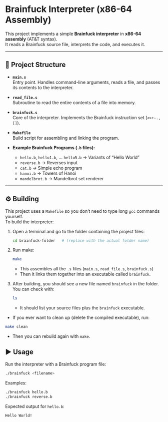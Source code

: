 # Brainfuck Interpreter (x86-64 Assembly)

This project implements a simple **Brainfuck interpreter** in **x86-64 assembly** (AT&T syntax).  
It reads a Brainfuck source file, interprets the code, and executes it.

---

## 📂 Project Structure
- **`main.s`**  
  Entry point. Handles command-line arguments, reads a file, and passes its contents to the interpreter.

- **`read_file.s`**  
  Subroutine to read the entire contents of a file into memory.

- **`brainfuck.s`**  
  Core of the interpreter. Implements the Brainfuck instruction set (`<>+-.,[]`).

- **`Makefile`**  
  Build script for assembling and linking the program.

- **Example Brainfuck Programs (`.b` files):**  
  - `hello.b`, `hello1.b`, … `hello5.b` → Variants of “Hello World”  
  - `reverse.b` → Reverses input  
  - `cat.b` → Simple echo program  
  - `hanoi.b` → Towers of Hanoi  
  - `mandelbrot.b` → Mandelbrot set renderer

---

## ⚙️ Building

This project uses a `Makefile` so you don’t need to type long `gcc` commands yourself.  
To build the interpreter:

1. Open a terminal and go to the folder containing the project files:

   ```bash
   cd brainfuck-folder   # (replace with the actual folder name)

2. Run make:

   ```bash
   make
   ```
   - This assembles all the `.s` files (`main.s`, `read_file.s`, `brainfuck.s`)
   - Then it links them together into an executable called `brainfuck`.

3. After building, you should see a new file named `brainfuck` in the folder. You can check with:

   ```bash
   ls
   ```
   - It should list your source files plus the `brainfuck` executable.

- If you ever want to clean up (delete the compiled executable), run:

```bash
make clean
```
- Then you can rebuild again with `make`.

## ▶️ Usage
Run the interpreter with a Brainfuck program file:

```bash
./brainfuck <filename>
```

Examples:

```bash
./brainfuck hello.b
./brainfuck reverse.b
```

Expected output for `hello.b`:

```bash
Hello World!
```